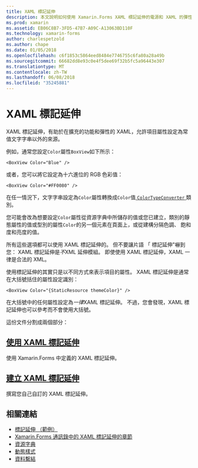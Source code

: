 ```yaml
---
title: XAML 標記延伸
description: 本文說明如何使用 Xamarin.Forms XAML 標記延伸的電源和 XAML 的彈性擴充允許項目屬性設定為常值文字字串以外的來源。
ms.prod: xamarin
ms.assetid: EB06C8B7-3FD5-47B7-A09C-A13063BD110F
ms.technology: xamarin-forms
author: charlespetzold
ms.author: chape
ms.date: 01/05/2018
ms.openlocfilehash: c6f1853c5864eed8484e7746755c6fa80a28a49b
ms.sourcegitcommit: 66682dd8e93c0e4f5dee69f32b5fc5a96443e307
ms.translationtype: MT
ms.contentlocale: zh-TW
ms.lasthandoff: 06/08/2018
ms.locfileid: "35245881"
---
```

# <a name="xaml-markup-extensions"></a>XAML 標記延伸

XAML 標記延伸，有助於在擴充的功能和彈性的 XAML，允許項目屬性設定為常值文字字串以外的來源。

例如，通常您設定`Color`屬性`BoxView`如下所示：

```xaml
<BoxView Color="Blue" />
```

或者，您可以將它設定為十六進位的 RGB 色彩值：

```xaml
<BoxView Color="#FF0080" />
```

在任一情況下，文字字串設定為`Color`屬性轉換成`Color`值[ `ColorTypeConverter` ](https://developer.xamarin.com/api/type/Xamarin.Forms.ColorTypeConverter/)類別。

您可能會改為想要設定`Color`屬性從資源字典中所儲存的值或您已建立，類別的靜態屬性的值或型別的屬性`Color`的另一個元素在頁面上，或從建構分隔色調、 飽和度和亮度的值。

所有這些選項都可以使用 XAML 標記延伸的。 但不要讓片語 「 標記延伸"嚇到您： XAML 標記延伸是*不*XML 延伸模組。 即使使用 XAML 標記延伸，XAML 一律是合法的 XML。

使用標記延伸的其實只是以不同方式來表示項目的屬性。 XAML 標記延伸是通常在大括號括住的屬性設定識別：

```xaml
<BoxView Color="{StaticResource themeColor}" />
```

在大括號中的任何屬性設定為*一律*XAML 標記延伸。 不過，您會發現，XAML 標記延伸也可以參考而不會使用大括號。

這份文件分割成兩個部分：

## <a name="consuming-xaml-markup-extensionsconsumingmd"></a>[使用 XAML 標記延伸](consuming.md)  

使用 Xamarin.Forms 中定義的 XAML 標記延伸。

## <a name="creating-xaml-markup-extensionscreatingmd"></a>[建立 XAML 標記延伸](creating.md)

撰寫您自己自訂的 XAML 標記延伸。



## <a name="related-links"></a>相關連結

- [標記延伸 （範例）](https://developer.xamarin.com/samples/xamarin-forms/XAML/MarkupExtensions/)
- [Xamarin.Forms 通訊錄中的 XAML 標記延伸的章節](~/xamarin-forms/creating-mobile-apps-xamarin-forms/summaries/chapter10.md)
- [資源字典](~/xamarin-forms/xaml/resource-dictionaries.md)
- [動態樣式](~/xamarin-forms/user-interface/styles/dynamic.md)
- [資料繫結](~/xamarin-forms/app-fundamentals/data-binding/index.md)
